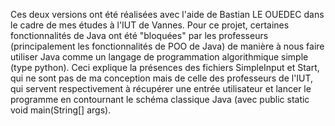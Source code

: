 Ces deux versions ont été réalisées avec l'aide de Bastian LE OUEDEC dans le cadre de mes études à l'IUT de Vannes.
Pour ce projet, certaines fonctionnalités de Java ont été "bloquées" par les professeurs (principalement les fonctionnalités de POO de Java) 
de manière à nous faire utiliser Java comme un langage de programmation algorithmique simple (type python).
Ceci explique la présences des fichiers SimpleInput et Start, qui ne sont pas de ma conception mais de celle des professeurs de l'IUT,
qui servent respectivement à récupérer une entrée utilisateur et lancer le programme en contournant le schéma classique Java (avec public static void main(String[] args).
